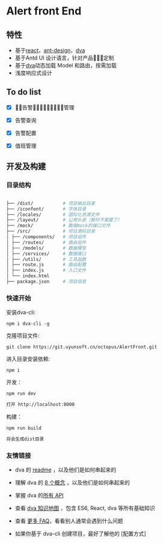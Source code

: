 # Alert front End



## 特性

- 基于[react](https://github.com/facebook/react)，[ant-design](https://github.com/ant-design/ant-design)，[dva](https://github.com/dvajs/dva)
- 基于Antd UI 设计语言，针对产品定制
- 基于[dva](https://github.com/dvajs/dva)动态加载 Model 和路由，按需加载
- 浅度响应式设计

## To do list
- [x] 告警管理
- [x] 告警查询
- [x] 告警配置
- [x] 值班管理


## 开发及构建

### 目录结构

```bash

├── /dist/           # 项目输出目录
├── /iconfont/       # 字体目录
├── /locales/        # 国际化资源文件
├── /layout/         # 公用头部（暂时不需要了）
├── /mock/           # 数据mock的接口文件
├── /src/            # 项目源码目录
│ ├── /components/   # 项目组件
│ ├── /routes/       # 路由组件
│ ├── /models/       # 数据模型
│ ├── /services/     # 数据接口
│ ├── /utils/        # 工具函数
│ ├── route.js       # 路由配置
│ ├── index.js       # 入口文件
│ └── index.html     
├── package.json     # 项目信息


```

### 快速开始
安装dva-cli:
```
npm i dva-cli -g
```

克隆项目文件:

```
git clone https://git.uyunsoft.cn/octopus/AlertFront.git
```

进入目录安装依赖:

```
npm i
```

开发：

```bash
npm run dev   

打开 http://localhost:8000
```


构建：

```bash
npm run build

将会生成dist目录
```

### 友情链接
* dva 的 [readme](https://github.com/dvajs/dva/blob/master/README_zh-CN.md) ，以及他们是如何串起来的

* 理解 dva 的 [8 个概念](https://github.com/dvajs/dva/blob/master/docs/Concepts_zh-CN.md) ，以及他们是如何串起来的
* 掌握 dva 的[所有 API](https://github.com/dvajs/dva/blob/master/docs/API_zh-CN.md)
* 查看 [dva 知识地图](https://github.com/dvajs/dva-knowledgemap) ，包含 ES6, React, dva 等所有基础知识
* 查看 [更多 FAQ](https://github.com/dvajs/dva/issues?q=is%3Aissue+is%3Aclosed+label%3Afaq)，看看别人通常会遇到什么问题
* 如果你基于 dva-cli 创建项目，最好了解他的 [配置方式]
